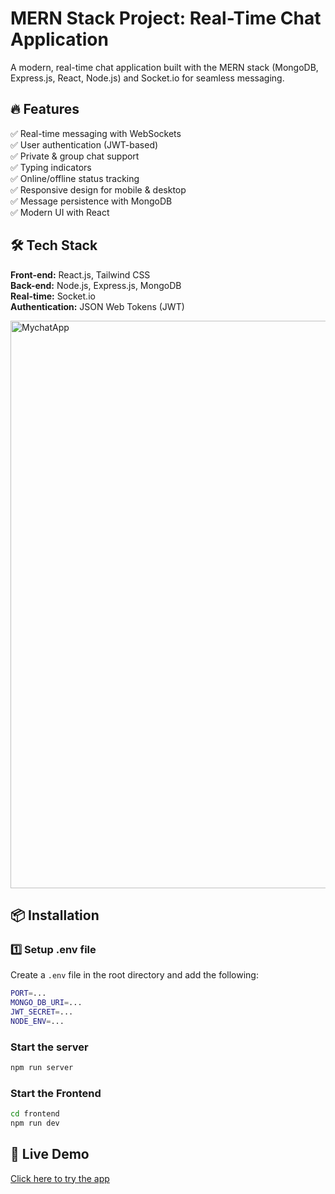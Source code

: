 <h1>MERN Stack Project: Real-Time Chat Application</h1>

A modern, real-time chat application built with the MERN stack (MongoDB, Express.js, React, Node.js) and Socket.io for seamless messaging.

## 🔥 Features  
✅ Real-time messaging with WebSockets  
✅ User authentication (JWT-based)  
✅ Private & group chat support  
✅ Typing indicators  
✅ Online/offline status tracking  
✅ Responsive design for mobile & desktop  
✅ Message persistence with MongoDB  
✅ Modern UI with React  

## 🛠️ Tech Stack  
**Front-end:** React.js, Tailwind CSS  
**Back-end:** Node.js, Express.js, MongoDB  
**Real-time:** Socket.io  
**Authentication:** JSON Web Tokens (JWT)  


<img width="908" alt="MychatApp" src="https://github.com/user-attachments/assets/30c83cb5-2076-4c9a-8ad8-c09605ebc621" />

## 📦 Installation  

### 1️⃣ Setup .env file  
Create a `.env` file in the root directory and add the following:  

```bash
PORT=...
MONGO_DB_URI=...
JWT_SECRET=...
NODE_ENV=...
```

### Start the server
```bash
npm run server
```
### Start the Frontend
```bash
cd frontend
npm run dev
```
## 🚀 Live Demo  
[Click here to try the app](https://chat-app-4o0w.onrender.com/login)  

